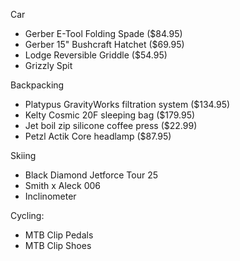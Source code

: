 Car
- Gerber E-Tool Folding Spade ($84.95)
- Gerber 15" Bushcraft Hatchet ($69.95)
- Lodge Reversible Griddle ($54.95)
- Grizzly Spit

Backpacking
- Platypus GravityWorks filtration system ($134.95)
- Kelty Cosmic 20F sleeping bag ($179.95)
- Jet boil zip silicone coffee press ($22.99)
- Petzl Actik Core headlamp ($87.95)

Skiing
- Black Diamond Jetforce Tour 25
- Smith x Aleck 006
- Inclinometer

Cycling:
- MTB Clip Pedals
- MTB Clip Shoes
